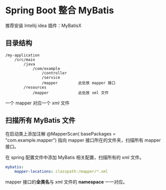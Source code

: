 # Spring Boot 整合 MyBatis

推荐安装 Intellij idea 插件：MyBatisX

## 目录结构

```
/my-application
	/src/main
		/java
			/com/example
				/controller
				/service
				/mapper			此处放 mapper 接口
		/resources
			/mapper				此处放 xml 文件
```

一个 mapper 对应一个 xml 文件



## 扫描所有 MyBatis 文件

在启动类上添加注解 @MapperScan( basePackages = "com.example.mapper") 指向 mapper 接口所在的文件夹，扫描所有 mapper 接口。

在 spring 配置文件中添加 MyBatis 相关配置，扫描所有的 xml 文件。

```yaml
mybatis:
	mapper-locations: classpath:/mapper/*.xml
```

mapper 接口的**全类名**与 xml 文件的 **namespace** 一一对应。